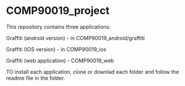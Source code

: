 # COMP90019_project
This repository contains three applications:
  
  Graffiti (android version) - in COMP90019_android/graffiti

  Graffiti (IOS version) - in COMP90019_ios

  Graffiti (web application) - COMP90019_web
  
TO install each application, clone or downlad each folder and follow the readme file in the folder.
